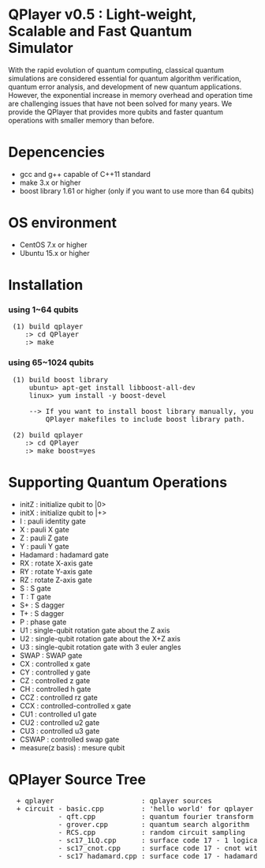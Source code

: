 # QPlayer v0.5 : Light-weight, Scalable and Fast Quantum Simulator

With the rapid evolution of quantum computing, classical quantum simulations
are considered essential for quantum algorithm verification, quantum error
analysis, and development of new quantum applications. However, the exponential
increase in memory overhead and operation time are challenging issues that
have not been solved for many years. We provide the QPlayer that provides
more qubits and faster quantum operations with smaller memory than before.

# Depencencies
 - gcc and g++ capable of C++11 standard
 - make 3.x or higher
 - boost library 1.61 or higher (only if you want to use more than 64 qubits)

# OS environment
 - CentOS 7.x or higher
 - Ubuntu 15.x or higher

# Installation
 ### using 1~64 qubits
<pre>
 (1) build qplayer  
    :> cd QPlayer  
    :> make  
</pre>

 ### using 65~1024 qubits 
<pre>
 (1) build boost library  
     ubuntu> apt-get install libboost-all-dev  
     linux> yum install -y boost-devel  
     
     --> If you want to install boost library manually, you should modify 
         QPlayer makefiles to include boost library path.
  
 (2) build qplayer  
    :> cd QPlayer  
    :> make boost=yes  
</pre>

# Supporting Quantum Operations
 - initZ              : initialize qubit to |0>
 - initX              : initialize qubit to |+>
 - I                  : pauli identity gate
 - X                  : pauli X gate
 - Z                  : pauli Z gate
 - Y                  : pauli Y gate
 - Hadamard           : hadamard gate
 - RX                 : rotate X-axis gate
 - RY                 : rotate Y-axis gate
 - RZ                 : rotate Z-axis gate
 - S                  : S gate
 - T                  : T gate
 - S+                 : S dagger
 - T+                 : S dagger
 - P                  : phase gate
 - U1                 : single-qubit rotation gate about the Z axis
 - U2                 : single-qubit rotation gate about the X+Z axis
 - U3                 : single-qubit rotation gate with 3 euler angles
 - SWAP               : SWAP gate
 - CX                 : controlled x gate
 - CY                 : controlled y gate
 - CZ                 : controlled z gate
 - CH                 : controlled h gate
 - CCZ                : controlled rz gate
 - CCX                : controlled-controlled x gate
 - CU1                : controlled u1 gate
 - CU2                : controlled u2 gate
 - CU3                : controlled u3 gate
 - CSWAP              : controlled swap gate
 - measure(z basis)   : mesure qubit

# QPlayer Source Tree
<pre>
  + qplayer                     : qplayer sources  
  + circuit - basic.cpp         : 'hello world' for qplayer
            - qft.cpp           : quantum fourier transform
            - grover.cpp        : quantum search algorithm
            - RCS.cpp           : random circuit sampling
            - sc17_1LQ.cpp      : surface code 17 - 1 logical qubit operations
            - sc17_cnot.cpp     : surface code 17 - cnot with 3 logical qubits
            - sc17_hadamard.cpp : surface code 17 - hadamard 
</pre>
